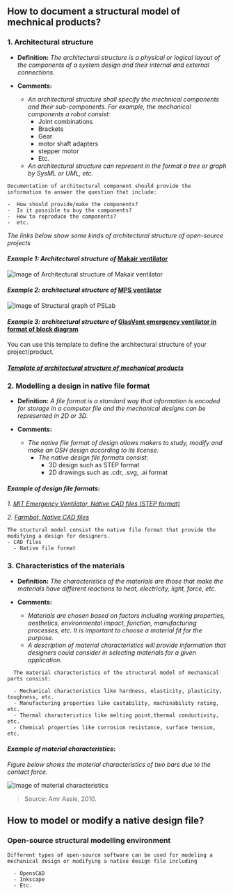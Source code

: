 ## **How to document a structural model of mechnical products?**

 ### **1. Architectural structure**

- **Definition:** *The architectural structure is a physical or logical layout of the components of a system design and their internal and external connections.*

- **Comments:**

  - *An architectural structure shall specify the mechnical components and their sub-components. For example, the mechanical components a robot consist:*
    * Joint combinations
    * Brackets
    * Gear
    * motor shaft adapters
    * stepper motor
    * Etc.
  - *An architectural structure can represent in the format a tree or graph by SysML or UML, etc.*  

 ```
Documentation of architectural component should provide the information to answer the question that include:
 
 -  How should provide/make the components?  
 -  Is it possible to buy the components?  
 -  How to reproduce the components?
 -  etc. 
  ```

*The links below show some kinds of architectural structure of open-source projects*

#### *Example 1: Architectural structure of* [Makair ventilator](https://github.com/makers-for-life/makair) 

![Image of Architectural structure of Makair ventilator](https://github.com/OPEN-NEXT/wp2.3_template/blob/main/Sources/Images/Makair%20architectural%20structure.jpg)

#### *Example 2: architectural structure of* [MPS ventilator](https://www.monolithicpower.com/en/mps-open-source-ventilator)

![Image of Structural graph of PSLab](https://github.com/OPEN-NEXT/wp2.3_template/blob/main/Sources/Images/Architecture%20of%20mechanical%20structural%20model.jpg)

#### *Example 3: architectural structure of* [GlasVent emergency ventilator in format of block diagram](https://onlinelibrary.wiley.com/doi/10.1002/gch2.202000046)

You can use this template to define the architectural structure of your project/product.

#### *[Template of architectural structure of mechanical products](https://app.diagrams.net/#G1GCkQGQB4dYQCXf016Il42YpoE1dwrAtm)*


### **2. Modelling a design in native file format**

- **Definition:** *A file format is a standard way that information is encoded for storage in a computer file and the mechanical designs can be represented in 2D or 3D.*

- **Comments:**

  - *The native file format of design allows makers to study, modify and make an OSH design according to its license.* 
    - *The native design file formats consist:* 
       * 3D design such as STEP format
       * 2D drawings such as .cdr, .svg, .ai format
    

#### *Example of design file formats:* 
*1. [MIT Emergency Ventilator, Native CAD files (STEP format)](https://e-vent.mit.edu/resources/downloads/)*

*2. [Farmbot, Native CAD files](https://genesis.farm.bot/v1.5/Extras/cad)*


  ```
  The stuctural model consist the native file format that provide the modifying a design for designers.
  - CAD files
    - Native file format
  ```

### **3. Characteristics of the materials**

- **Definition:** *The characteristics of the materials are those that make the materials have different reactions to heat, electricity, light, force, etc.* 

- **Comments:**

  - *Materials are chosen based on factors including working properties, aesthetics, environmental impact, function, manufacturing processes, etc. It is important to choose a material fit for the purpose.*
  - *A description of material characteristics will provide information that designers could consider in selecting materials for a given application.*

```
  The material characteristics of the structural model of mechanical parts consist: 
  
  - Mechanical characteristics like hardness, elasticity, plasticity, toughness, etc. 
  - Manufacturing properties like castability, machinability rating, etc.
  - Thermal characteristics like melting point,thermal conductivity, etc.
  - Chemical properties like corrosion resistance, surface tension, etc.
  ```
  
  #### *Example of material characteristics*:
  
*Figure below shows the material characteristics of two bars due to the contact force.*

![Image of material characteristics](https://github.com/OPEN-NEXT/wp2.3_template/blob/main/Sources/Images/Material%20characteristics.jpg)

> Source: Amr Assie, 2010.
  
 ## **How to model or modify a native design  file?**
 
 ### **Open-source structural modelling environment**

```
Different types of open-source software can be used for modeling a mechanical design or modifying a native design file including

  - OpensCAD
  - Inkscape
  - Etc.
  ```
